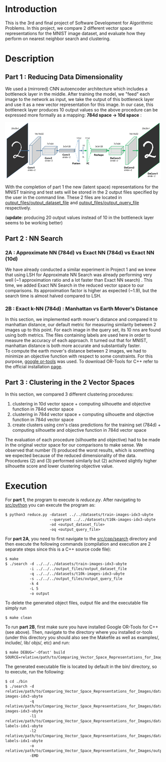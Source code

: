 # Introduction

This is the 3rd and final project of Software Development for Algorithmic Problems. In this project, we compare 2 different vector space 
representations for the MNIST image dataset, and evaluate how they perform on nearest neighbor search and clustering.


# Description

## Part 1 : Reducing Data Dimensionality

We used a (mirrored) CNN autoencoder architecture which includes a bottleneck layer in the middle. After training the model, we "feed" each image
to the network as input, we take the output of this bottleneck layer and use it as a new vector representation for this image. In our case, this 
bottleneck layer produces 10 output values so the above procedure can be expressed more formally as a mapping:  **784d space -> 10d space** :

![Screenshot](images/ae_reduce.png)

With the completion of part 1 the new (latent space) representations
for the MNIST training and test sets will be stored in the 2 output files
specified by the user in the command line. These 2 files are located in 
[output_files/output_dataset_file](output_files/output_dataset_file) and 
[output_files/output_query_file](output_files/output_query_file) respectively.

(**update**: producing 20 output values instead of 10 in the bottleneck layer seems to be working better)

## Part 2 : NN Search 

### 2A : Approximate NN (784d) vs Exact NN (784d) vs Exact NN (10d) 
We have already conducted a similar experiment in Project 1 and we knew that using LSH for Approximate NN Search was already performing
very well (~1 approximation ratio and a lot faster than Exact NN search) . This time, we added Exact NN Search in the reduced vector space to 
our comparisons. Its approximation factor is higher as expected (~1.9), but the search time is almost halved compared to LSH. 


### 2B : Exact k-NN (784d) : Manhattan vs Earth Mover's Distance

In this section, we implemented earth mover's distance and compared it to manhattan distance, our default metric for measuring similarity 
between 2 images up to this point. For each image in the query set, its 10 nns are found using both metrics. The files containing labels 
are used here in order to measure the accuracy of each approach. It turned out that for MNIST, manhattan distance is both more accurate 
and substantially faster.  
To compute the earth mover's distance between 2 images, we had to minimize an objective function with respect to some constraints. For this
purpose, [google or-tools](https://developers.google.com/optimization) was used. To download OR-Tools for C++ refer to the official installation 
[page](https://developers.google.com/optimization/install/cpp).


## Part 3 : Clustering in the 2 Vector Spaces

In this section, we compared 3 different clustering procedures:  
1. clustering in 10d vector space + computing silhouette and objective function in 784d vector space
2. clustering in 784d vector space + computing silhouette and objective function in 784d vector space
3. create clusters using cnn's class predictions for the training set (784d) + computing silhouette and objective function in 784d vector space

The evaluation of each procedure (silhouette and objective) had to be made in the original vector space for our comparisons to make sense. We 
observed that number (1) produced the worst results, which is something we expected because of the reduced dimensionality of the data. Procedures
(2) and (3) performed similarly but (2) achieved slightly higher silhouette score and lower clustering objective value.


# Execution
For **part 1**, the program to execute is _reduce.py_. After navigating to
[src/python](src/python) you can execute the program as:  
```
$ python3 reduce.py -dataset ../../datasets/train-images-idx3-ubyte 
                    --queryset ../../datasets/t10k-images-idx3-ubyte
                    -od <output_dataset_file>
                    -oq <output_query_file>
```  
For **part 2A**, you need to first navigate to the [src/cpp/search](src/cpp/search) directory and
then execute the following commands (compilation and execution are 2 separate
steps since this is a C++ source code file):  
```
$ make  
$ ./search -d ../../../datasets/train-images-idx3-ubyte 
           -i ../../../output_files/output_dataset_file
           -q ../../../datasets/t10k-images-idx3-ubyte
           -s ../../../output_files/output_query_file
           -k 4
           -L 5
           -o output
```
To delete the generated object files, output file and the executable file
simply run  
```
$ make clean
```  
To run **part 2B**, first make sure you have installed Google OR-Tools for C++ (see
above). Then, navigate to the directory where you installed or-tools (under this directory
you should also see the Makefile as well as examples/, include/, lib/ objs/, etc) and run:
```
$ make DEBUG='-Ofast' build
SOURCE=relative/path/to/Comparing_Vector_Space_Representations_for_Images/src/cpp/emd/search.cc
``` 
The generated executable file is located by default in the bin/ directory, so
to execute, run the following:
```
$ cd ./bin  
$ ./search -d relative/path/to/Comparing_Vector_Space_Representations_for_Images/datasets/train-images-idx3-ubyte
           -q relative/path/to/Comparing_Vector_Space_Representations_for_Images/datasets/t10k-images-idx3-ubyte
           -l1 relative/path/to/Comparing_Vector_Space_Representations_for_Images/datasets/train-labels-idx1-ubyte
           -l2 relative/path/to/Comparing_Vector_Space_Representations_for_Images/datasets/t10k-labels-idx1-ubyte
           -o relative/path/to/Comparing_Vector_Space_Representations_for_Images/output_files/emd_results
           -EMD
```

